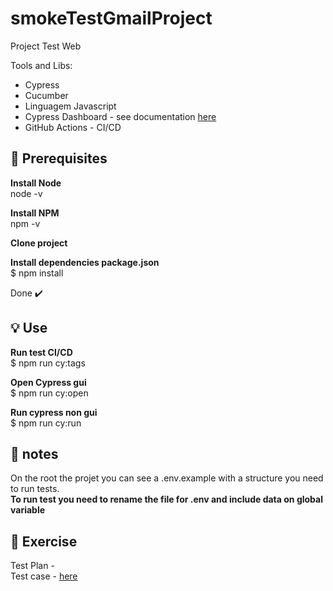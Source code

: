 # smokeTestGmailProject

Project Test Web

Tools and Libs:

- Cypress
- Cucumber
- Linguagem Javascript
- Cypress Dashboard - see documentation [here]( https://dashboard.cypress.io/projects/***/runs/1)
- GitHub Actions - CI/CD


## 🎯 Prerequisites

<b>Install Node  </b></br> 
node -v </br>

<b>Install NPM </b></br>
npm -v  </br>

<b>Clone project </b></br>

<b>Install dependencies package.json </b> </br>
 $ npm install</br>
 
 Done ✔️


## 💡 Use

<b>Run test CI/CD  </b></br>
$ npm run cy:tags </br>

<b>Open Cypress gui </b></br>
$ npm run cy:open </br>

<b>Run cypress non gui </b></br>
$ npm run cy:run </br>


## 🎯 notes

On the root the projet you can see a .env.example with a structure you need to run tests.</b></br>
<b> To run test you need to rename the file for .env and include data on global variable</b></br>

## :rocket: Exercise
Test Plan - </b></br>
Test case - [here](https://github.com/LucileneMartins/smokeTestGmailProject/blob/main/cypress/integration/newAccount.feature)  </b></br>
